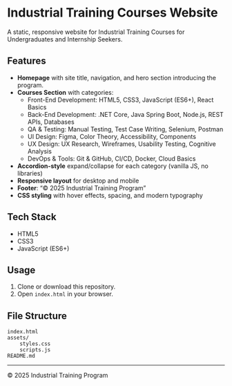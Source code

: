 # Industrial Training Courses Website

A static, responsive website for Industrial Training Courses for Undergraduates and Internship Seekers.

## Features
- **Homepage** with site title, navigation, and hero section introducing the program.
- **Courses Section** with categories:
	- Front-End Development: HTML5, CSS3, JavaScript (ES6+), React Basics
	- Back-End Development: .NET Core, Java Spring Boot, Node.js, REST APIs, Databases
	- QA & Testing: Manual Testing, Test Case Writing, Selenium, Postman
	- UI Design: Figma, Color Theory, Accessibility, Components
	- UX Design: UX Research, Wireframes, Usability Testing, Cognitive Analysis
	- DevOps & Tools: Git & GitHub, CI/CD, Docker, Cloud Basics
- **Accordion-style** expand/collapse for each category (vanilla JS, no libraries)
- **Responsive layout** for desktop and mobile
- **Footer**: “© 2025 Industrial Training Program”
- **CSS styling** with hover effects, spacing, and modern typography

## Tech Stack
- HTML5
- CSS3
- JavaScript (ES6+)

## Usage
1. Clone or download this repository.
2. Open `index.html` in your browser.

## File Structure
```
index.html
assets/
	styles.css
	scripts.js
README.md
```

---
© 2025 Industrial Training Program